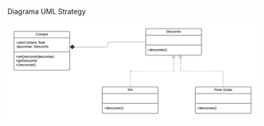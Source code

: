 Diagrama UML Strategy


<img src="https://github.com/Joice-Araujo/Bertoti/blob/main/Engenharia%20de%20Sotware%203/img/UML%20strategy.png" alt="Diagrama de Classe UML" style="zoom: 150%;" />

